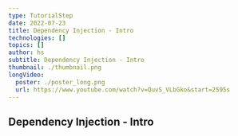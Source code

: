 ```yaml
---
type: TutorialStep
date: 2022-07-23
title: Dependency Injection - Intro
technologies: []
topics: []
author: hs
subtitle: Dependency Injection - Intro
thumbnail: ./thumbnail.png
longVideo:
  poster: ./poster_long.png
  url: https://www.youtube.com/watch?v=QuvS_VLbGko&start=2595s
---
```


## Dependency Injection - Intro
